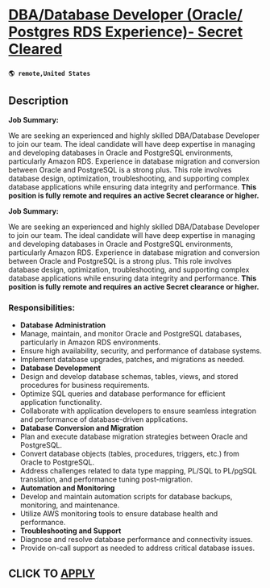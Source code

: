 # [DBA/Database Developer (Oracle/ Postgres RDS Experience)- Secret Cleared](https://www.remotewlb.com/apply/dba-database-developer-oracle-postgres-rds-experience-secret-cleared)  
###  
#### `🌎 remote,United States`  

## Description

 **Job Summary:**

  

We are seeking an experienced and highly skilled DBA/Database Developer to join our team. The ideal candidate will have deep expertise in managing and developing databases in Oracle and PostgreSQL environments, particularly Amazon RDS. Experience in database migration and conversion between Oracle and PostgreSQL is a strong plus. This role involves database design, optimization, troubleshooting, and supporting complex database applications while ensuring data integrity and performance. **This position is fully remote and requires an active Secret clearance or higher.**

  

 **Job Summary:**

  

We are seeking an experienced and highly skilled DBA/Database Developer to join our team. The ideal candidate will have deep expertise in managing and developing databases in Oracle and PostgreSQL environments, particularly Amazon RDS. Experience in database migration and conversion between Oracle and PostgreSQL is a strong plus. This role involves database design, optimization, troubleshooting, and supporting complex database applications while ensuring data integrity and performance. **This position is fully remote and requires an active Secret clearance or higher.**

  

### Responsibilities:

*  **Database Administration**
* Manage, maintain, and monitor Oracle and PostgreSQL databases, particularly in Amazon RDS environments.
* Ensure high availability, security, and performance of database systems.
* Implement database upgrades, patches, and migrations as needed.
*  **Database Development**
* Design and develop database schemas, tables, views, and stored procedures for business requirements.
* Optimize SQL queries and database performance for efficient application functionality.
* Collaborate with application developers to ensure seamless integration and performance of database-driven applications.
*  **Database Conversion and Migration**
* Plan and execute database migration strategies between Oracle and PostgreSQL.
* Convert database objects (tables, procedures, triggers, etc.) from Oracle to PostgreSQL.
* Address challenges related to data type mapping, PL/SQL to PL/pgSQL translation, and performance tuning post-migration.
*  **Automation and Monitoring**
* Develop and maintain automation scripts for database backups, monitoring, and maintenance.
* Utilize AWS monitoring tools to ensure database health and performance.
*  **Troubleshooting and Support**
* Diagnose and resolve database performance and connectivity issues.
* Provide on-call support as needed to address critical database issues.

  

  
## CLICK TO [APPLY](https://www.remotewlb.com/apply/dba-database-developer-oracle-postgres-rds-experience-secret-cleared)

